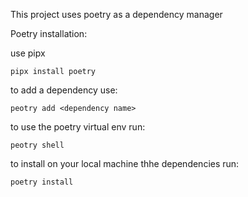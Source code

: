 This project uses poetry as a dependency manager

Poetry installation:

use pipx

`pipx install poetry`

to add a dependency use:

`peotry add <dependency name>`

to use the poetry virtual env run:

`peotry shell`

to install on your local machine thhe dependencies run:

`poetry install `



